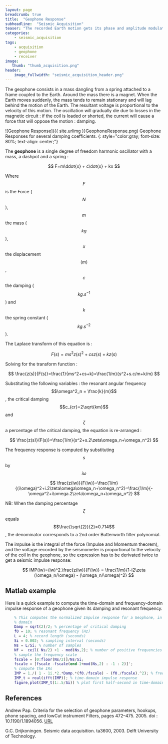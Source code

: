 ```yaml
---
layout: page
breadcrumb: true
title:  "Geophone Response"
subheadline:  "Seismic Acquisition"
teaser: "The recorded Earth motion gets its phase and amplitude modulated by the physical nature of the instrument."
categories:
    - seismic_acquisition
tags:
    - acquisition
    - geophone
    - receiver 
image:
   thumb: "thumb_acquisition.png"
header:
    image_fullwidth: "seismic_acquisition_header.png"
---
```



The geophone consists in a mass dangling from a spring attached to a frame coupled to the Earth. Around the mass there is a magnet.
When the Earth moves suddenly, the mass tends to remain stationary and will lag behind the motion of the Earth. The resultant voltage is proportional to the velocity of this motion. The oscillation will gradually die due to losses in the magnetic circuit : if the coil is loaded or shorted, the current will cause a force that will oppose the motion : damping.

![Geophone Response]({{ site.urlimg }}GeophoneResponse.png)
Geophone Responses for several damping coefficients.
{: style="color:gray; font-size: 80%; text-align: center;"}

The **geophone** is a single degree of freedom harmonic oscillator with a mass, a dashpot and a spring :

$$ 
F=m\ddot{x} + c\dot{x} + kx
$$

Where $$F$$ is the Force ($$N$$), $$m$$ the mass ($$kg$$), $$x$$ the displacement $$(m)$$, $$c$$ the damping ($$kg.s^{-1}$$) and $$k$$ the spring constant ($$kg.s^{-2}$$).

The Laplace transform of this equation is :

$$ 
F(s)=ms^2z(s)^2 + csz(s) + kz(s)
$$

Solving for the transform function :

$$
\frac{z(s)}{F(s)}=\frac{1}{ms^2+cs+k}=\frac{1/m}{s^2+s.c/m+k/m}
$$

Substituting the following variables : the resonant angular frequency $$\omega^2_n = \frac{k}{m}$$, the critical damping $$c_{cr}=2\sqrt{km}$$ and $$\zeta$$ a percentage of the critical damping, the equation is re-arranged :

$$
\frac{z(s)}{F(s)}=\frac{1/m}{s^2+s.2\zeta\omega_n+\omega_n^2}
$$

The frequency response is computed by substituting $$s$$ by $$i\omega$$

$$
\frac{z(iw)}{F(iw)}=\frac{1/m}{(i\omega)^2+i.2\zeta\omega\omega_n+\omega_n^2}=\frac{1/m}{-\omega^2+i\omega.2\zeta\omega_n+\omega_n^2}
$$

NB: When the damping percentage $$\zeta$$ equals $$\frac{\sqrt{2}}{2}=0.714$$, the denominator corresponds to a 2nd order Butterworth filter polynomial.

The impulse is the integral of the force (Impulse and Momentum theorem), and the voltage recorded by the seismometer is proportional to the velocity of the coil in the geophone, so the expression has to be derivated twice to get a seismic impulse response:

$$
IMP(iw)=(iw)^2.\frac{z(iw)}{F(iw)} = \frac{1/m}{1-i2\zeta (\omega_n/\omega) - (\omega_n/\omega)^2}
$$





## Matlab example
Here is a quick example to compute the time-domain and frequency-domain impulse response of a geophone given its damping and resonant frequency.

``` matlab
	% This computes the normalized Impulse response for a Geophone, in velocity
	% domain
	Damp = sqrt(2)/2; % percentage of critical damping
	f0 = 10; % resonant frequency (Hz)
	L = 4; % record length (seconds)
	Si = 0.002; % sampling interval (seconds)
	Ns = L/Si; % number of samples
	Nf =  ceil( Ns/2) +1 - mod(Ns,2); % number of positive frequencies after FFT
	% sample the frequency scale 
	fscale = [0:floor(Ns/2)]/Ns/Si; 
	fscale = [fscale -fscale(end-1+mod(Ns,2) : -1 : 2)]';
	% compute the IRs
	IMP = 1./( 1 - 1i.*2.*Damp.*(f0./fscale) - (f0./fscale).^2); % frequency-domain impulse response
	IMP_t = real(ifft(IMP)); % time-domain impulse response
	figure,plot(IMP_t(1:.5/Si)) % plot first half-second in time-domain
```


## References
Andrew Pap. Criteria for the selection of geophone parameters, hookups, phone spacing, and lowCut instrument Filters, pages 472–475. 2005.
doi : 10.1190/1.1894056.
[URL](http://library.seg.org/doi/abs/10.1190/1.1894056)

G.C. Drijkoningen. Seismic data acquisition. ta3600, 2003. Delft University of Technology.